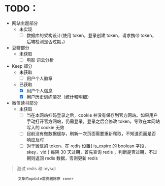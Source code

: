 # TODO：

- 网站主题部分
    - 未实现
        - [ ] 数据库的架构设计(使用 token，登录创建 token，请求携带 token，后端检测是否过期，)

- 豆瓣部分
    - 未获取
        - [ ] 电影 词云分析
- Keep 部分
    - 未获取
        - [ ] 用户个人徽章
    - 已获取
        - [x] 用户个人信息
        - [x] 用户历史训练情况（统计和明细）

- 微信读书部分
    - 未获取
        - [ ] 当在本网站扫码登录之后，cookie 并没有保存到官方网站。如果用户手动打开官方网站，仍需登录，登录之后会修改
          token，导致在本网站写入的 cookie 无效
        - [ ] 目前没有做数据缓存，刷新一次页面需要重新爬取，不知道页面是否响应及时
        - [ ] 对于微信的 token，在 redis 设置{ is_expire 的 boolean 字段，skey，vid } 每隔 30 天过期，首先查询 redis
          ，判断是否过期，不过期则返回 redis 数据，否则更新 redis

> 测试 redis 和 mysql

          文章的update需要删除原 cover